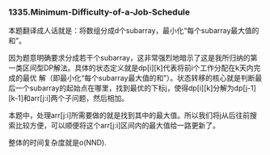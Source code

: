 ### 1335.Minimum-Difficulty-of-a-Job-Schedule

本题翻译成人话就是：将数组分成d个subarray，最小化“每个subarray最大值的和”。

因为题意明确要求分成若干个subarray，这非常强烈地暗示了这是我所归纳的第一类区间型DP解法。具体的状态定义就是dp[i][k]代表将前i个工作分配在k天内完成的最优
解（即最小化“每个subarray最大值的和”）。状态转移的核心就是判断最后一个subarray的起始点在哪里，找到最优的下标j，使得dp[i][k]分解为dp[j-1][k-1]和arr[j:i]两个子问题，然后相加。

本题中，处理arr[j:i]所需要做的就是找到其中的最大值。所以我们将j从后往前搜索比较方便，可以顺便将这个arr[j:i]区间内的最大值给一路更新了。

整体的时间复杂度就是o(NND).
